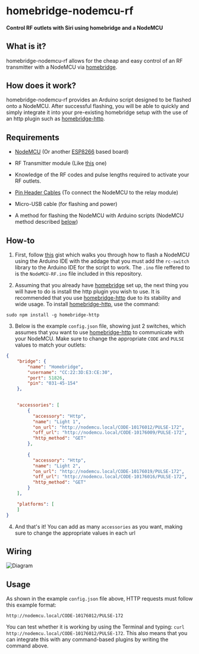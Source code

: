 # homebridge-nodemcu-rf
#### Control RF outlets with Siri using homebridge and a NodeMCU

## What is it?

homebridge-nodemcu-rf allows for the cheap and easy control of an RF transmitter with a NodeMCU via [homebridge](https://github.com/nfarina/homebridge).

## How does it work?

homebridge-nodemcu-rf provides an Arduino script designed to be flashed onto a NodeMCU. After successful flashing, you will be able to quickly and simply integrate it into your pre-existing homebridge setup with the use of an http plugin such as [homebridge-http](https://github.com/rudders/homebridge-http).

## Requirements

* [NodeMCU](https://en.wikipedia.org/wiki/NodeMCU) (Or another [ESP8266](https://en.wikipedia.org/wiki/ESP8266) based board)

* RF Transmitter module (Like [this](https://randomnerdtutorials.com/rf-433mhz-transmitter-receiver-module-with-arduino/) one)

* Knowledge of the RF codes and pulse lengths required to activate your RF outlets.

* [Pin Header Cables](https://learn.sparkfun.com/tutorials/connector-basics/pin-header-connectors) (To connect the NodeMCU to the relay module)

* Micro-USB cable (for flashing and power)

* A method for flashing the NodeMCU with Arduino scripts (NodeMCU method described [below](#how-to))

## How-to

1. First, follow [this](https://gist.github.com/Tommrodrigues/8d9d3b886936ccea9c21f495755640dd) gist which walks you through how to flash a NodeMCU using the Arduino IDE with the addage that you must add the `rc-switch` library to the Arduino IDE for the script to work. The `.ino` file reffered to is the `NodeMCU-RF.ino` file included in this repository.

2. Assuming that you already have [homebridge](https://github.com/nfarina/homebridge#installation) set up, the next thing you will have to do is install the http plugin you wish to use. It is recommended that you use [homebridge-http](https://github.com/rudders/homebridge-http) due to its stability and wide usage. To install [homebridge-http](https://github.com/rudders/homebridge-http), use the command:
```
sudo npm install -g homebridge-http
```

3. Below is the example `config.json` file, showing just 2 switches,  which assumes that you want to use [homebridge-http](https://github.com/rudders/homebridge-http) to communicate with your NodeMCU. Make sure to change the appropriate `CODE` and `PULSE` values to match your outlets:

```json
{
    "bridge": {
        "name": "Homebridge",
        "username": "CC:22:3D:E3:CE:30",
        "port": 51826,
        "pin": "031-45-154"
    },
   

    "accessories": [
        {
          "accessory": "Http",
          "name": "Light 1",
          "on_url": "http://nodemcu.local/CODE-10176012/PULSE-172",
          "off_url": "http://nodemcu.local/CODE-10176009/PULSE-172",
          "http_method": "GET"
        },
        
        {
          "accessory": "Http",
          "name": "Light 2",
          "on_url": "http://nodemcu.local/CODE-10176019/PULSE-172",
          "off_url": "http://nodemcu.local/CODE-10176016/PULSE-172",
          "http_method": "GET"
        }
    ],

    "platforms": [
    ]
}
```

4. And that's it! You can add as many `accessories` as you want, making sure to change the appropriate values in each url

## Wiring

![Diagram](https://image.ibb.co/gN9e19/RF-Diagram.jpg)

## Usage

As shown in the example `config.json` file above, HTTP requests must follow this example format: 
```
http://nodemcu.local/CODE-10176012/PULSE-172
```

You can test whether it is working by using the Terminal and typing: `curl http://nodemcu.local/CODE-10176012/PULSE-172`.
This also means that you can integrate this with any command-based plugins by writing the command above.
